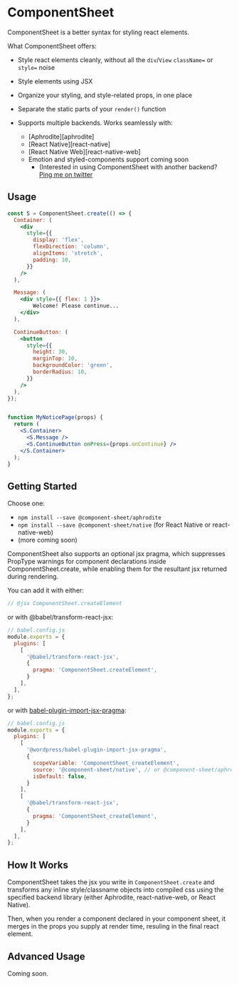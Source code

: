 # ComponentSheet

ComponentSheet is a better syntax for styling react elements.

What ComponentSheet offers:

 * Style react elements cleanly, without all the `div`/`View` `className=`
   or `style=` noise

 * Style elements using JSX

 * Organize your styling, and style-related props, in one place

 * Separate the static parts of your `render()` function

 * Supports multiple backends. Works seamlessly with:
    * [Aphrodite][aphrodite]
    * [React Native][react-native]
    * [React Native Web][react-native-web]
    * Emotion and styled-components support coming soon
       * (Interested in using ComponentSheet with another backend?
         [Ping me on twitter][my-twitter]


## Usage


```jsx
const S = ComponentSheet.create(() => {
  Container: (
    <div
      style={{
        display: 'flex',
        flexDirection: 'column',
        alignItems: 'stretch',
        padding: 10,
      }}
    />
  ),

  Message: (
    <div style={{ flex: 1 }}>
        Welcome! Please continue...
    </div>
  ),

  ContinueButton: (
    <button
      style={{
        height: 30,
        marginTop: 10,
        backgroundColor: 'green',
        borderRadius: 10,
      }}
    />
  ),
});


function MyNoticePage(props) {
  return (
    <S.Container>
      <S.Message />
      <S.ContinueButton onPress={props.onContinue} />
    </S.Container>
  );
}
```


## Getting Started

Choose one:

 * `npm install --save @component-sheet/aphrodite`
 * `npm install --save @component-sheet/native` (for React Native or react-native-web)
 * (more coming soon)

ComponentSheet also supports an optional jsx pragma, which suppresses PropType warnings
for component declarations inside ComponentSheet.create, while enabling them for the
resultant jsx returned during rendering.

You can add it with either:

```javascript
// @jsx ComponentSheet.createElement
```

or with @babel/transform-react-jsx:

```javascript
// babel.config.js
module.exports = {
  plugins: [
    [
      '@babel/transform-react-jsx',
      {
        pragma: 'ComponentSheet.createElement',
      }
    ],
  ],
};
```

or with [babel-plugin-import-jsx-pragma][babel-plugin-import-jsx-pragma]:

```javascript
// babel.config.js
module.exports = {
  plugins: [
    [
      '@wordpress/babel-plugin-import-jsx-pragma',
      {
        scopeVariable: 'ComponentSheet_createElement',
        source: '@component-sheet/native', // or @component-sheet/aphrodite, etc.
        isDefault: false,
      }
    ],
    [
      '@babel/transform-react-jsx',
      {
        pragma: 'ComponentSheet_createElement',
      }
    ],
  ],
};
```

## How It Works

ComponentSheet takes the jsx you write in `ComponentSheet.create` and transforms
any inline style/classname objects into compiled css using the specified backend
library (either Aphrodite, react-native-web, or React Native).

Then, when you render a component declared in your component sheet, it merges in
the props you supply at render time, resuling in the final react element.


## Advanced Usage

Coming soon.

[_]: # "In addition, you can specify other props that should be compiled as styles, if you"
[_]: # "have a custom component that accepts multiple style props. To do this, add a"
[_]: # "parameter to `ComponentSheet.create`'s function to"


[my-twitter]: https://twitter.com/ariabuckles
[babel-plugin-import-jsx-pragma]: https://www.npmjs.com/package/@wordpress/babel-plugin-import-jsx-pragma
